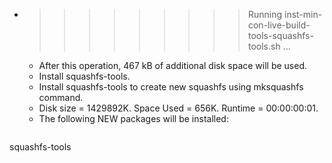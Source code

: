 * >>>>>>>>> Running inst-min-con-live-build-tools-squashfs-tools.sh ...
  * After this operation, 467 kB of additional disk space will be used.
  * Install squashfs-tools.
  * Install squashfs-tools to create new squashfs using mksquashfs command.
  * Disk size = 1429892K. Space Used = 656K. Runtime = 00:00:00:01.
  * The following NEW packages will be installed:
  ```bash
squashfs-tools
  ```
